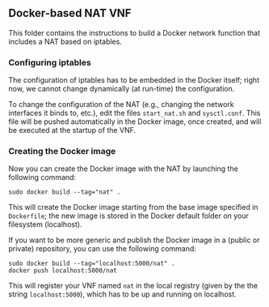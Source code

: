 ## Docker-based NAT VNF

This folder contains the instructions to build a Docker network function that includes a NAT based on iptables.

### Configuring iptables

The configuration of iptables has to be embedded in the Docker itself; right now, we cannot change dynamically (at run-time) the configuration.

To change the configuration of the NAT (e.g., changing the network interfaces it binds to, etc.), edit the files `start_nat.sh` and `sysctl.conf`.
This file will be pushed automatically in the Docker image, once created, and will be executed at the startup of the VNF.

### Creating the Docker image

Now you can create the Docker image with the NAT by launching the following command:

    sudo docker build --tag="nat" .

This will create the Docker image starting from the base image specified in `Dockerfile`; the new image is stored in the Docker default folder on your filesystem (localhost).

If you want to be more generic and publish the Docker image in a (public or private) repository, you can use the following command:

    sudo docker build --tag="localhost:5000/nat" .
    docker push localhost:5000/nat

This will register your VNF named `nat` in the local registry (given by the the string `localhost:5000`), which has to be up and running on localhost.


